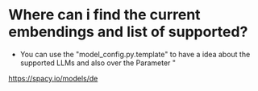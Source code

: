 


# Where can i find the current embendings and list of supported?
 - You can use the "model_config.py.template" to have a idea about the supported LLMs and also over the Parameter "


https://spacy.io/models/de